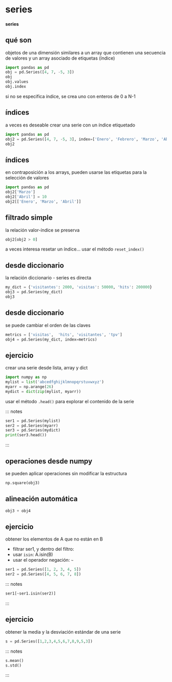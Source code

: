 # series
#### series

## qué son

objetos de una dimensión similares a un array que contienen una secuencia de valores y un array asociado de etiquetas (índice)

~~~~python
import pandas as pd
obj = pd.Series([4, 7, -5, 3])
obj
obj.values
obj.index
~~~~

si no se especifica índice, se crea uno con enteros de 0 a N-1

## índices

a veces es deseable crear una serie con un índice etiquetado

~~~~python
import pandas as pd
obj2 = pd.Series([4, 7, -5, 3], index=['Enero', 'Febrero', 'Marzo', 'Abril'])
obj2
~~~~

## índices

en contraposición a los arrays, pueden usarse las etiquetas para la selección de valores

~~~~python
import pandas as pd
obj2['Marzo']
obj2['Abril'] = 10
obj2[['Enero', 'Marzo', 'Abril']]
~~~~

## filtrado simple

la relación valor-índice se preserva

~~~~python
obj2[obj2 > 0]
~~~~

a veces interesa resetar un índice... usar el método `reset_index()`



## desde diccionario

la relación diccionario - series es directa

~~~~python
my_dict = {'visitantes': 2000, 'visitas': 50000, 'hits': 200000}
obj3 = pd.Series(my_dict)
obj3
~~~~

## desde diccionario

se puede cambiar el orden de las claves

~~~~python
metrics = ['visitas',  'hits', 'visitantes', 'tpv']
obj4 = pd.Series(my_dict, index=metrics)
~~~~

## ejercicio

crear una serie desde lista, array y dict

~~~~python
import numpy as np
mylist = list('abcedfghijklmnopqrstuvwxyz')
myarr = np.arange(26)
mydict = dict(zip(mylist, myarr))
~~~~

usar el método `.head()` para explorar el contenido de la serie

::: notes
~~~~python
ser1 = pd.Series(mylist)
ser2 = pd.Series(myarr)
ser3 = pd.Series(mydict)
print(ser3.head())
~~~~
:::

## operaciones desde numpy

se pueden aplicar operaciones sin modificar la estructura

~~~~python
np.square(obj3)
~~~~

## alineación automática

~~~~python
obj3 + obj4
~~~~

## ejercicio

obtener los elementos de A que no están en B

- filtrar ser1, y dentro del filtro:
- usar `isin`: A.isin(B)
- usar el operador negación: `~`

~~~~python
ser1 = pd.Series([1, 2, 3, 4, 5])
ser2 = pd.Series([4, 5, 6, 7, 8])
~~~~

::: notes
~~~~python
ser1[~ser1.isin(ser2)]
~~~~
:::

## ejercicio

obtener la media y la desviación estándar de una serie

~~~~python
s = pd.Series([1,2,3,4,5,6,7,8,9,5,3])
~~~~

::: notes
~~~~python
s.mean()
s.std()
~~~~
:::

